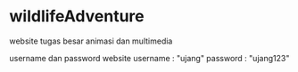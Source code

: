 # wildlifeAdventure
website tugas besar animasi dan multimedia

username dan password website
username    : "ujang"
password    : "ujang123"
